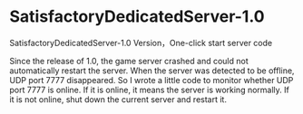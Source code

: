 # SatisfactoryDedicatedServer-1.0
SatisfactoryDedicatedServer-1.0 Version，One-click start server code


Since the release of 1.0, the game server crashed and could not automatically restart the server. When the server was detected to be offline, UDP port 7777 disappeared. So I wrote a little code to monitor whether UDP port 7777 is online. If it is online, it means the server is working normally. If it is not online, shut down the current server and restart it.
